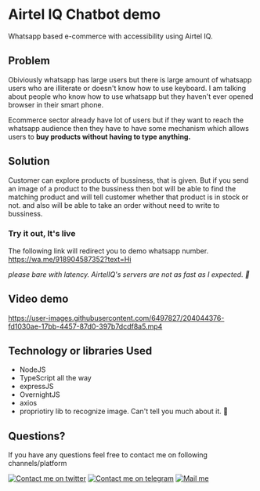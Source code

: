 # Airtel IQ Chatbot demo

Whatsapp based e-commerce with accessibility using Airtel IQ.

## Problem 
Obiviously whatsapp has large users but there is large amount of whatsapp users who are illiterate or doesn't know how to use keyboard. I am talking about people who know how to use whatsapp but they haven't ever opened browser in their smart phone. 

Ecommerce sector already have lot of users but if they want to reach the whatsapp audience then they have to have some mechanism which allows users to **buy products without having to type anything.** 

## Solution

Customer can explore products of bussiness, that is given. But if you send an image of a product to the bussiness then bot will be able to find the matching product and will tell customer whether that product is in stock or not. and also will be able to take an order without need to write to bussiness. 

### Try it out, It's live
The following link will redirect you to demo whatsapp number. 
https://wa.me/918904587352?text=Hi

*please bare with latency. AirtelIQ's servers are not as fast as I expected. 🤷*

## Video demo


https://user-images.githubusercontent.com/6497827/204044376-fd1030ae-17bb-4457-87d0-397b7dcdf8a5.mp4


## Technology or libraries Used

- NodeJS
- TypeScript all the way
- expressJS
- OvernightJS
- axios
- propriotiry lib to recognize image. Can't tell you much about it. 🤫

## Questions?

If you have any questions feel free to contact me on following channels/platform

[twitter_logo]: https://user-images.githubusercontent.com/6497827/57843958-c30e6b00-77ec-11e9-97bd-dfbc800f96a9.png
[telegram_logo]: https://user-images.githubusercontent.com/6497827/57844175-2ac4b600-77ed-11e9-8488-f2d45efa7497.png
[gmail_logo]: https://user-images.githubusercontent.com/6497827/62424751-c1b85480-b6f0-11e9-97de-096c0a980829.png

[twitter]: https://twitter.com/ArpitVasani
[telegram]: http://t.me/Arpit_Vasani
[gmail]: mailto:vasani.arpit@gmail.com?subject=Regarding%20Wbot&body=Hi


[![Contact me on twitter][twitter_logo]][twitter]
[![Contact me on telegram][telegram_logo]][telegram]
[![Mail me][gmail_logo]][gmail]